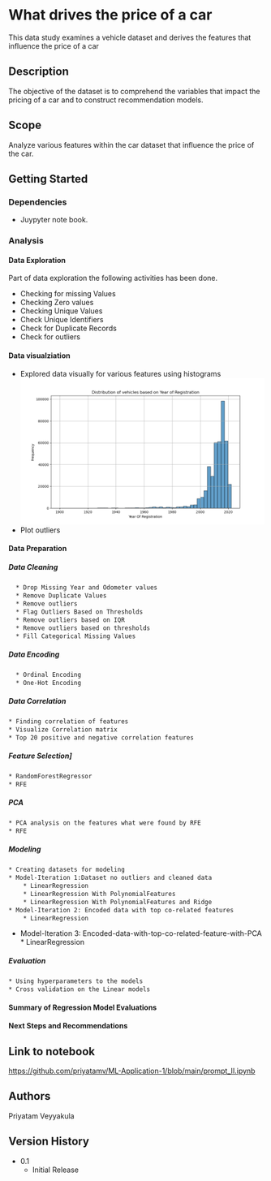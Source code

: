 # What drives the price of a car

This data study examines a vehicle dataset and derives the features that influence the price of a car

## Description

The objective of the dataset is to comprehend the variables that impact the pricing of a car and to construct recommendation models.

## Scope

Analyze various features within the car dataset that influence the price of the car.

## Getting Started

### Dependencies

* Juypyter note book.

### Analysis

#### Data Exploration

Part of data exploration the following activities has been done.
* Checking for missing Values
* Checking Zero values
* Checking Unique Values
* Check Unique Identifiers
* Check for Duplicate Records
* Check for outliers
#### Data visualziation
* Explored data visually for various features using histograms
   ![image info](images/histogram.png)
* Plot outliers
#### Data Preparation
  ##### Data Cleaning
      * Drop Missing Year and Odometer values
      * Remove Duplicate Values
      * Remove outliers
      * Flag Outliers Based on Thresholds
      * Remove outliers based on IQR
      * Remove outliers based on thresholds
      * Fill Categorical Missing Values
 ##### Data Encoding           
      * Ordinal Encoding
      * One-Hot Encoding
##### Data Correlation          
    * Finding correlation of features
    * Visualize Correlation matrix
    * Top 20 positive and negative correlation features
##### Feature Selection]
    * RandomForestRegressor
    * RFE
##### PCA           
    * PCA analysis on the features what were found by RFE
    * RFE
##### Modeling
	* Creating datasets for modeling
	* Model-Iteration 1:Dataset no outliers and cleaned data
        * LinearRegression
        * LinearRegression With PolynomialFeatures
        * LinearRegression With PolynomialFeatures and Ridge
	* Model-Iteration 2: Encoded data with top co-related features
        * LinearRegression
  * Model-Iteration 3: Encoded-data-with-top-co-related-feature-with-PCA
        * LinearRegression
##### Evaluation
    * Using hyperparameters to the models
    * Cross validation on the Linear models
#### Summary of Regression Model Evaluations


#### Next Steps and Recommendations
## Link to notebook

https://github.com/priyatamv/ML-Application-1/blob/main/prompt_II.ipynb

## Authors

Priyatam Veyyakula

## Version History

* 0.1
    * Initial Release

